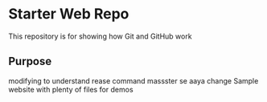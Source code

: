 # Starter Web Repo

This repository is for showing how Git and GitHub work

## Purpose
modifying to understand rease command massster se aaya change
Sample website with plenty of files for demos